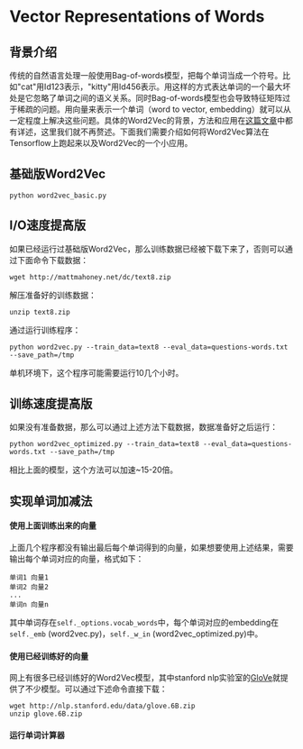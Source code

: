 # Vector Representations of Words
## 背景介绍
传统的自然语言处理一般使用Bag-of-words模型，把每个单词当成一个符号。比如"cat"用Id123表示，"kitty"用Id456表示。用这样的方式表达单词的一个最大坏处是它忽略了单词之间的语义关系。同时Bag-of-words模型也会导致特征矩阵过于稀疏的问题。用向量来表示一个单词（word to vector, embedding）就可以从一定程度上解决这些问题。具体的Word2Vec的背景，方法和应用在[这篇文章](http://papers.nips.cc/paper/5021-distributed-representations-of-words-and-phrases-and-their-compositionality.pdf)中都有详述，这里我们就不再赘述。下面我们需要介绍如何将Word2Vec算法在Tensorflow上跑起来以及Word2Vec的一个小应用。

## 基础版Word2Vec
```
python word2vec_basic.py
```

## I/O速度提高版
如果已经运行过基础版Word2Vec，那么训练数据已经被下载下来了，否则可以通过下面命令下载数据：
```
wget http://mattmahoney.net/dc/text8.zip
```

解压准备好的训练数据：
```
unzip text8.zip
```

通过运行训练程序：
```
python word2vec.py --train_data=text8 --eval_data=questions-words.txt --save_path=/tmp 
```

单机环境下，这个程序可能需要运行10几个小时。

## 训练速度提高版
如果没有准备数据，那么可以通过上述方法下载数据，数据准备好之后运行：
```
python word2vec_optimized.py --train_data=text8 --eval_data=questions-words.txt --save_path=/tmp
```
相比上面的模型，这个方法可以加速~15-20倍。


## 实现单词加减法
#### 使用上面训练出来的向量
上面几个程序都没有输出最后每个单词得到的向量，如果想要使用上述结果，需要输出每个单词对应的向量，格式如下：
```
单词1 向量1
单词2 向量2
...
单词n 向量n
```

其中单词存在```self._options.vocab_words```中，每个单词对应的embedding在```self._emb``` (word2vec.py)，```self._w_in``` (word2vec_optimized.py)中。

#### 使用已经训练好的向量
网上有很多已经训练好的Word2Vec模型，其中stanford nlp实验室的[GloVe](http://nlp.stanford.edu/projects/glove/)就提供了不少模型。可以通过下述命令直接下载：
```
wget http://nlp.stanford.edu/data/glove.6B.zip
unzip glove.6B.zip
```

#### 运行单词计算器

